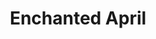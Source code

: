 ---
layout: productions
title: Enchanted April
year: 2007
image: 
image_credit: 
image_alt:
image_caption:
category: 
details:
  Theatre: Theatre Jacksonville
cast:
crew:
  Director: Michael Lipp
external_links:
---